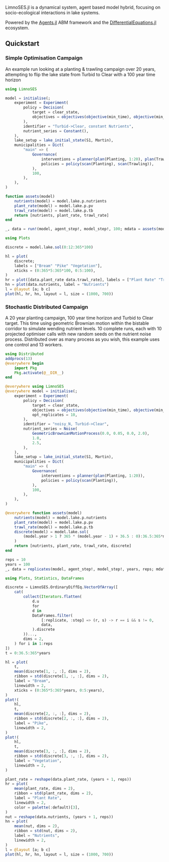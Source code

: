 LimnoSES.jl is a dynamical system, agent based model hybrid, focusing on socio-ecological interactions in lake systems.

Powered by the [Agents.jl](https://github.com/JuliaDynamics/Agents.jl) ABM framework and the [DifferentialEquations.jl](https://github.com/SciML/DifferentialEquations.jl) ecosystem.

## Quickstart

### Simple Optimisation Campaign

An example run looking at a planting & trawling campaign over 20 years, attempting to flip the lake state from Turbid to Clear with a 100 year time horizon

```julia
using LimnoSES

model = initialise(;
    experiment = Experiment(
        policy = Decision(
            target = clear_state,
            objectives = objectives(objective(min_time), objective(min_cost)),
        ),
        identifier = "Turbid->Clear, constant Nutrients",
        nutrient_series = Constant(),
    ),
    lake_setup = lake_initial_state(S1, Martin),
    municipalities = Dict(
        "main" => (
            Governance(
                interventions = planner(plan(Planting, 1:20), plan(Trawling, 1:20)),
                policies = policy(scan(Planting), scan(Trawling)),
            ),
            100,
        ),
    ),
)

function assets(model)
    nutrients(model) = model.lake.p.nutrients
    plant_rate(model) = model.lake.p.pv
    trawl_rate(model) = model.lake.p.tb
    return [nutrients, plant_rate, trawl_rate]
end

_, data = run!(model, agent_step!, model_step!, 100; mdata = assets(model))

using Plots

discrete = model.lake.sol(0:12:365*100)

hl = plot(
    discrete;
    labels = ["Bream" "Pike" "Vegetation"],
    xticks = (0:365*5:365*100, 0:5:100),
)
hr = plot([data.plant_rate data.trawl_rate], labels = ["Plant Rate" "Trawl Rate"])
hn = plot(data.nutrients, label = "Nutrients")
l = @layout [a; b c]
plot(hl, hr, hn, layout = l, size = (1000, 700))
```

### Stochastic Distributed Campaign

A 20 year planting campaign, 100 year time horizon and Turbid to Clear target. This time using geometric Brownian motion within the bistable corridor to simulate wending nutrient levels. 10 complete runs, each with 10 projected optimiser calls with new random seeds on the nutrient noise process.
Distributed over as many process as you wish, this example uses one control and 13 workers.

```julia
using Distributed
addprocs(13)
@everywhere begin
    import Pkg
    Pkg.activate(@__DIR__)
end

@everywhere using LimnoSES
@everywhere model = initialise(;
    experiment = Experiment(
        policy = Decision(
            target = clear_state,
            objectives = objectives(objective(min_time), objective(min_cost)),
            opt_replicates = 10,
        ),
        identifier = "noisy_N, Turbid->Clear",
        nutrient_series = Noise(
            GeometricBrownianMotionProcess(0.0, 0.05, 0.0, 2.0),
            1.0,
            2.5,
        ),
    ),
    lake_setup = lake_initial_state(S1, Martin),
    municipalities = Dict(
        "main" => (
            Governance(
                interventions = planner(plan(Planting, 1:20)),
                policies = policy(scan(Planting)),
            ),
            100,
        ),
    ),
)

@everywhere function assets(model)
    nutrients(model) = model.lake.p.nutrients
    plant_rate(model) = model.lake.p.pv
    trawl_rate(model) = model.lake.p.tb
    discrete(model) = model.lake.sol(
        (model.year > 1 ? 365 * (model.year - 1) + 36.5 : 0):36.5:365*model.year,
    )
    return [nutrients, plant_rate, trawl_rate, discrete]
end

reps = 10
years = 100
_, data = replicates(model, agent_step!, model_step!, years, reps; mdata = assets(model))

using Plots, Statistics, DataFrames

discrete = LimnoSES.OrdinaryDiffEq.VectorOfArray([
    cat(
        collect(Iterators.flatten(
            d.u
            for
            d in
            DataFrames.filter(
                [:replicate, :step] => (r, s) -> r == i && s != 0,
                data,
            ).discrete
        ))...,
        dims = 2,
    ) for i in 1:reps
])
t = 0:36.5:365*years

hl = plot(
    t,
    mean(discrete[1, :, :], dims = 2),
    ribbon = std(discrete[1, :, :], dims = 2),
    label = "Bream",
    linewidth = 2,
    xticks = (0:365*5:365*years, 0:5:years),
)
plot!(
    hl,
    t,
    mean(discrete[2, :, :], dims = 2),
    ribbon = std(discrete[2, :, :], dims = 2),
    label = "Pike",
    linewidth = 2,
)
plot!(
    hl,
    t,
    mean(discrete[3, :, :], dims = 2),
    ribbon = std(discrete[3, :, :], dims = 2),
    label = "Vegetation",
    linewidth = 2,
)

plant_rate = reshape(data.plant_rate, (years + 1, reps))
hr = plot(
    mean(plant_rate, dims = 2),
    ribbon = std(plant_rate, dims = 2),
    label = "Plant Rate",
    linewidth = 2,
    color = palette(:default)[3],
)
nut = reshape(data.nutrients, (years + 1, reps))
hn = plot(
    mean(nut, dims = 2),
    ribbon = std(nut, dims = 2),
    label = "Nutrients",
    linewidth = 2,
)
l = @layout [a; b c]
plot(hl, hr, hn, layout = l, size = (1000, 700))
```
